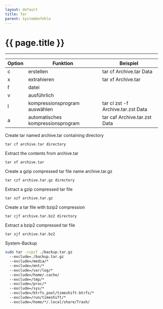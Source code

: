 ```yaml
---
layout: default
title: Tar
parent: Systembefehle
---
```


# {{ page.title }}

______________________________________________________________________

| Option | Funktion                          | Beispiel                           |
| ------ | --------------------------------- | ---------------------------------- |
| c      | erstellen                         | tar cf Archive.tar Data            |
| x      | extrahieren                       | tar xf Archive.tar                 |
| f      | datei                             |                                    |
| v      | ausführlich                       |                                    |
| I      | kompressionsprogram auswählen     | tar cI zst -f Archive.tar.zst Data |
| a      | automatisches kompressionsprogram | tar caf Archive.tar.zst Data       |

Create tar named archive.tar containing directory

`tar cf archive.tar directory`

Extract the contents from archive.tar

`tar xf archive.tar`

Create a gzip compressed tar file name archive.tar.gz

`tar czf archive.tar.gz directory`

Extract a gzip compressed tar file

`tar xzf archive.tar.gz`

Create a tar file with bzip2 compression

`tar cjf archive.tar.bz2 directory`

Extract a bzip2 compressed tar file

`tar xjf archive.tar.bz2`

System-Backup

```bash
sudo tar -cvpzf ./backup.tar.gz
  --exclude=./backup.tar.gz
  --exclude=/media/*
  --exclude=/mnt/*
  --exclude=/var/log/*
  --exclude=/home/.cache/
  --exclude=/tmp/*
  --exclude=/proc/*
  --exclude=/sys/*
  --exclude=/btrfs_pool/timeshift-btrfs/*
  --exclude=/run/timeshift/*
  --exclude=/home/*/.local/share/Trash/
```
